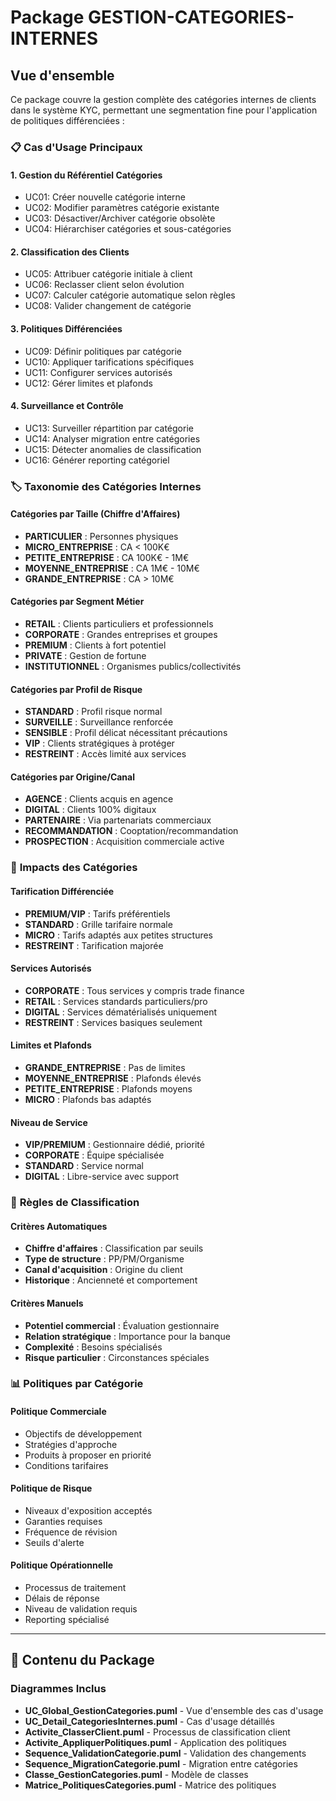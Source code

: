 # Package GESTION-CATEGORIES-INTERNES

## Vue d'ensemble

Ce package couvre la gestion complète des catégories internes de clients dans le système KYC, permettant une segmentation fine pour l'application de politiques différenciées :

### 📋 **Cas d'Usage Principaux**

#### 1. **Gestion du Référentiel Catégories**
- UC01: Créer nouvelle catégorie interne
- UC02: Modifier paramètres catégorie existante
- UC03: Désactiver/Archiver catégorie obsolète
- UC04: Hiérarchiser catégories et sous-catégories

#### 2. **Classification des Clients**
- UC05: Attribuer catégorie initiale à client
- UC06: Reclasser client selon évolution
- UC07: Calculer catégorie automatique selon règles
- UC08: Valider changement de catégorie

#### 3. **Politiques Différenciées**
- UC09: Définir politiques par catégorie
- UC10: Appliquer tarifications spécifiques
- UC11: Configurer services autorisés
- UC12: Gérer limites et plafonds

#### 4. **Surveillance et Contrôle**
- UC13: Surveiller répartition par catégorie
- UC14: Analyser migration entre catégories
- UC15: Détecter anomalies de classification
- UC16: Générer reporting catégoriel

### 🏷️ **Taxonomie des Catégories Internes**

#### **Catégories par Taille (Chiffre d'Affaires)**
- **PARTICULIER** : Personnes physiques
- **MICRO_ENTREPRISE** : CA < 100K€
- **PETITE_ENTREPRISE** : CA 100K€ - 1M€
- **MOYENNE_ENTREPRISE** : CA 1M€ - 10M€
- **GRANDE_ENTREPRISE** : CA > 10M€

#### **Catégories par Segment Métier**
- **RETAIL** : Clients particuliers et professionnels
- **CORPORATE** : Grandes entreprises et groupes
- **PREMIUM** : Clients à fort potentiel
- **PRIVATE** : Gestion de fortune
- **INSTITUTIONNEL** : Organismes publics/collectivités

#### **Catégories par Profil de Risque**
- **STANDARD** : Profil risque normal
- **SURVEILLE** : Surveillance renforcée
- **SENSIBLE** : Profil délicat nécessitant précautions
- **VIP** : Clients stratégiques à protéger
- **RESTREINT** : Accès limité aux services

#### **Catégories par Origine/Canal**
- **AGENCE** : Clients acquis en agence
- **DIGITAL** : Clients 100% digitaux
- **PARTENAIRE** : Via partenariats commerciaux
- **RECOMMANDATION** : Cooptation/recommandation
- **PROSPECTION** : Acquisition commerciale active

### 🎯 **Impacts des Catégories**

#### **Tarification Différenciée**
- **PREMIUM/VIP** : Tarifs préférentiels
- **STANDARD** : Grille tarifaire normale
- **MICRO** : Tarifs adaptés aux petites structures
- **RESTREINT** : Tarification majorée

#### **Services Autorisés**
- **CORPORATE** : Tous services y compris trade finance
- **RETAIL** : Services standards particuliers/pro
- **DIGITAL** : Services dématérialisés uniquement
- **RESTREINT** : Services basiques seulement

#### **Limites et Plafonds**
- **GRANDE_ENTREPRISE** : Pas de limites
- **MOYENNE_ENTREPRISE** : Plafonds élevés
- **PETITE_ENTREPRISE** : Plafonds moyens
- **MICRO** : Plafonds bas adaptés

#### **Niveau de Service**
- **VIP/PREMIUM** : Gestionnaire dédié, priorité
- **CORPORATE** : Équipe spécialisée
- **STANDARD** : Service normal
- **DIGITAL** : Libre-service avec support

### 🔄 **Règles de Classification**

#### **Critères Automatiques**
- **Chiffre d'affaires** : Classification par seuils
- **Type de structure** : PP/PM/Organisme
- **Canal d'acquisition** : Origine du client
- **Historique** : Ancienneté et comportement

#### **Critères Manuels**
- **Potentiel commercial** : Évaluation gestionnaire
- **Relation stratégique** : Importance pour la banque
- **Complexité** : Besoins spécialisés
- **Risque particulier** : Circonstances spéciales

### 📊 **Politiques par Catégorie**

#### **Politique Commerciale**
- Objectifs de développement
- Stratégies d'approche
- Produits à proposer en priorité
- Conditions tarifaires

#### **Politique de Risque**
- Niveaux d'exposition acceptés
- Garanties requises
- Fréquence de révision
- Seuils d'alerte

#### **Politique Opérationnelle**
- Processus de traitement
- Délais de réponse
- Niveau de validation requis
- Reporting spécialisé

---

## 📁 Contenu du Package

### Diagrammes Inclus
- **UC_Global_GestionCategories.puml** - Vue d'ensemble des cas d'usage
- **UC_Detail_CategoriesInternes.puml** - Cas d'usage détaillés
- **Activite_ClasserClient.puml** - Processus de classification client
- **Activite_AppliquerPolitiques.puml** - Application des politiques
- **Sequence_ValidationCategorie.puml** - Validation des changements
- **Sequence_MigrationCategorie.puml** - Migration entre catégories
- **Classe_GestionCategories.puml** - Modèle de classes
- **Matrice_PolitiquesCategories.puml** - Matrice des politiques
